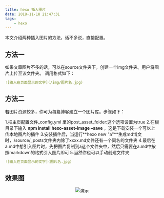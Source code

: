 ```yaml
---
title: hexo 插入图片
date: 2018-11-18 21:47:31
tags:
    - hexo
---
```

本文介绍两种插入图片的方法，话不多说，直接配置。
## 方法一
如果文章图片不多的话，可以在source文件夹下，创建一个img文件夹。用户将图片上传至该文件夹。
调用格式如下：
```yaml
![输入在页面显示的文字](/img/图片名.jpg)
```
## 方法二
若图片资源较多，你可为每篇博客建立一个图片库。步骤如下：

1.把主页配置文件_config.yml 里的post_asset_folder:这个选项设置为true
2.在根目录下输入 **npm install hexo-asset-image –save** ，这是下载安装一个可以上传本地图片的插件
3.安装插件后，当运行**hexo new "a"**生成md博文时，/source/_posts文件夹内除了xxxx.md文件还有一个同名的文件夹
4.最后在a.md中想引入图片时，先把图片复制到a这个文件夹中，然后只需要在a.md中按照markdown的格式引入图片即可
5.当然你也可以手动创建文件夹
```yaml
![输入在页面显示的文字](图片名.jpg)
```
## 效果图
<div align=center>

![演示](/img/ms.jpg)
</div>